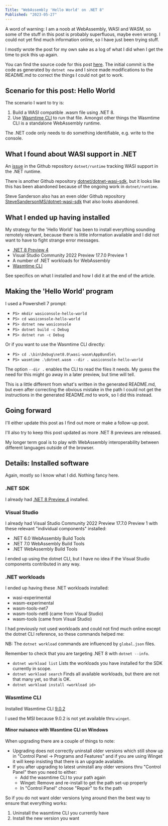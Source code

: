 ```yaml
---
Title: "WebAssembly 'Hello World' on .NET 8"
Published: "2023-05-27"
---
```

A word of warning: I am a noob at WebAssembly, WASI and WASM, so some of the
stuff in this post is probably superfluous, maybe even wrong. I could not yet
find much information online, so I have just been trying stuff.

I mostly wrote the post for my own sake as a log of what I did when I get
the time to pick this up again.

You can find the source code for this post [here](https://github.com/henrikrxn/webassembly-experiments/tree/main/wasiconsole-hello-world).
The initial commit is the code as generated by `dotnet new` and I since made
modifications to the README.md to correct the things I could not get to work.

## Scenario for this post: Hello World

The scenario I want to try is:

1. Build a WASI compatible .wasm file using .NET 8.
2. Use [Wasmtime CLI](https://github.com/BytecodeAlliance/wasmtime) to run that file.
Amongst other things the Wasmtime CLI is a standalone WebAssembly runtime.

The .NET code only needs to do something identifiable, e.g. write to the console.

## What I found about WASI support in .NET

An [issue](https://github.com/dotnet/runtime/issues/65895) in the Github repository
`dotnet/runtime` tracking WASI support in the .NET runtime.

There is another Github repository [dotnet/dotnet-wasi-sdk](https://github.com/dotnet/dotnet-wasi-sdk/),
but it looks like this has been abandoned because of the ongoing work in `dotnet/runtime`.

Steve Sanderson also has an even older Github repository
[SteveSandersonMS/dotnet-wasi-sdk](https://github.com/SteveSandersonMS/dotnet-wasi-sdk/)
that also looks abandoned.

## What I ended up having installed

My strategy for the 'Hello World' has been to install everything sounding
remotely relevant, because there is little information available and I did not
want to have to fight strange error messages.

* [.NET 8 Preview 4](https://dotnet.microsoft.com/en-us/download/dotnet/8.0)
* Visual Studio Community 2022 Preview 17.7.0 Preview 1
* A number of .NET workloads for WebAssembly
* [Wasmtime CLI](https://github.com/bytecodealliance/wasmtime/)

See specifics on what I installed and how I did it at the end of the article.

## Making the 'Hello World' program

I used a Powershell 7 prompt:

* `PS> mkdir wasiconsole-hello-world`
* `PS> cd wasiconsole-hello-world`
* `PS> dotnet new wasiconsole`
* `PS> dotnet build -c Debug`
* `PS> dotnet run -c Debug`

Or if you want to use the Wasmtime CLI directly:

* `PS> cd .\bin\Debug\net8.0\wasi-wasm\AppBundle\`
* `PS> wasmtime .\dotnet.wasm --dir . wasiconsole-hello-world`

The option `--dir .` enables the CLI to read the files it needs.
My guess the need for this might go away in a later preview, but time will tell.

This is a little different from what's written in the generated README.md, but even
after correcting the obvious mistake in the path I could not get the instructions
in the generated README.md to work, so I did this instead.

## Going forward

I'll either update this post as I find out more or make a follow-up post.

I'll also try to keep this post updated as more .NET 8 previews are released.

My longer term goal is to play with WebAssembly interoperability between
different languages outside of the browser.

## Details: Installed software

Again, mostly so I know what I did. Nothing fancy here.

### .NET SDK

I already had [.NET 8 Preview 4](https://dotnet.microsoft.com/en-us/download/dotnet/8.0)
installed.

### Visual Studio

I already had Visual Studio Community 2022 Preview 17.7.0 Preview 1 with these
relevant "individual components" installed:

* .NET 6.0 WebAssembly Build Tools
* .NET 7.0 WebAssembly Build Tools
* .NET WebAssembly Build Tools

I ended up using the dotnet CLI, but I have no idea if the Visual
Studio components contributed in any way.

### .NET workloads

I ended up having these .NET workloads installed:

* wasi-experimental
* wasm-experimental
* wasm-tools-net7
* wasm-tools-net6 (came from Visual Studio)
* wasm-tools (came from Visual Studio)

I had previously not used workloads and could not find much online except the
dotnet CLI reference, so these commands helped me:

NB: The `dotnet workload` commands are influenced by `global.json` files.

Remember to check that you are targeting .NET 8 with `dotnet --info`.

* `dotnet workload list`
  Lists the workloads you have installed for the SDK currently in scope.
* `dotnet workload search`
  Finds all available workloads, but there are not that many yet, so that is OK.
* `dotnet workload install <workload id>`

### Wasmtime CLI

Installed Wasmtime CLI [9.0.2](https://github.com/bytecodealliance/wasmtime/releases/tag/v9.0.2)

I used the MSI because 9.0.2 is not yet available thru `winget`.

#### Minor nuisance with Wasmtime CLI on Windows

When upgrading there are a couple of things to note:

* Upgrading does not correctly uninstall older versions which still show up in
"Control Panel -> Programs and Features" and if you are using Winget it will
keep insisting that there is an upgrade available.
* If you after upgrading to latest uninstall any older versions thru "Control Panel"
then you need to either:
  * Add the wasmtime CLI to your path again
  * Winget: Remove and re-install to get the path set-up properly
  * In "Control Panel" choose "Repair" to fix the path

So if you do not want older versions lying around then the best way to ensure
that everything works:

1. Uninstall the wasmtime CLI you currently have
2. Install the new version you want
